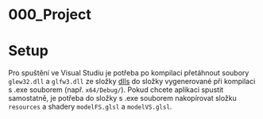 # 000_Project

# Setup
Pro spuštění ve Visual Studiu je potřeba po kompilaci přetáhnout soubory `glew32.dll` a `glfw3.dll` ze složky [dlls](dlls) do složky vygenerované při kompilaci s .exe souborem (např. `x64/Debug/`).
Pokud chcete aplikaci spustit samostatně, je potřeba do složky s .exe souborem nakopírovat složku `resources` a shadery `modelFS.glsl` a `modelVS.glsl`.
